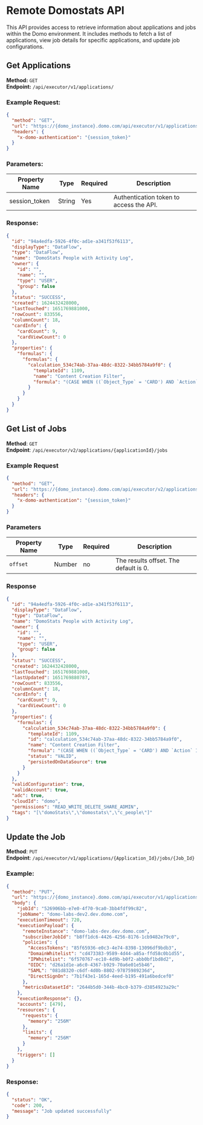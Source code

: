 # Remote Domostats API

This API provides access to retrieve information about applications and jobs within the Domo environment. It includes methods to fetch a list of applications, view job details for specific applications, and update job configurations.

## Get Applications

**Method:** `GET`  
**Endpoint:** `/api/executor/v1/applications/`

### Example Request:

```json
{
  "method": "GET",
  "url": "https://{domo_instance}.domo.com/api/executor/v1/applications/",
  "headers": {
    "x-domo-authentication": "{session_token}"
  }
}
```

### Parameters:

| Property Name | Type   | Required | Description                             |
| ------------- | ------ | -------- | --------------------------------------- |
| session_token | String | Yes      | Authentication token to access the API. |

### Response:

```json
{
  "id": "94a4edfa-5926-4f0c-ad1e-a341f53f6113",
  "displayType": "DataFlow",
  "type": "DataFlow",
  "name": "DomoStats People with Activity Log",
  "owner": {
    "id": "",
    "name": "",
    "type": "USER",
    "group": false
  },
  "status": "SUCCESS",
  "created": 1624432428000,
  "lastTouched": 1651769881000,
  "rowCount": 833556,
  "columnCount": 18,
  "cardInfo": {
    "cardCount": 9,
    "cardViewCount": 0
  },
  "properties": {
    "formulas": {
      "formulas": {
        "calculation_534c74ab-37aa-48dc-8322-34bb5784a9f0": {
          "templateId": 1109,
          "name": "Content Creation Filter",
          "formula": "(CASE WHEN ((`Object_Type` = 'CARD') AND `Action` IN ('CREATED', 'UPDATED', 'ADDED', 'DUPLICATED', 'SHARED')) THEN 1 ELSE 0 END)"
        }
      }
    }
  }
}
```

## Get List of Jobs

**Method**: `GET`  
**Endpoint**: `/api/executor/v2/applications/{applicationId}/jobs`

### Example Request

```json
{
  "method": "GET",
  "url": "https://{domo_instance}.domo.com/api/executor/v2/applications/50e7230f-d2f2-42e2-a208-d94c8ae9f64c/jobs?offset=0",
  "headers": {
    "x-domo-authentication": "{session_token}"
  }
}
```

### **Parameters**

| Property Name | Type   | Required | Description                           |
| ------------- | ------ | -------- | ------------------------------------- |
| `offset`      | Number | no       | The results offset. The default is 0. |

### **Response**

```json
{
  "id": "94a4edfa-5926-4f0c-ad1e-a341f53f6113",
  "displayType": "DataFlow",
  "type": "DataFlow",
  "name": "DomoStats People with Activity Log",
  "owner": {
    "id": "",
    "name": "",
    "type": "USER",
    "group": false
  },
  "status": "SUCCESS",
  "created": 1624432428000,
  "lastTouched": 1651769881000,
  "lastUpdated": 1651769880787,
  "rowCount": 833556,
  "columnCount": 18,
  "cardInfo": {
    "cardCount": 9,
    "cardViewCount": 0
  },
  "properties": {
    "formulas": {
      "calculation_534c74ab-37aa-48dc-8322-34bb5784a9f0": {
        "templateId": 1109,
        "id": "calculation_534c74ab-37aa-48dc-8322-34bb5784a9f0",
        "name": "Content Creation Filter",
        "formula": "(CASE WHEN ((`Object_Type` = 'CARD') AND `Action` IN ('CREATED', 'UPDATED’, ‘ADDED’, ‘DUPLICATED’, ‘SHARED')) THEN 1 WHEN ((`Object_Type` = 'DRILL_VIEW') AND (`Action` = 'ADD_DRILL_VIEW')) THEN 1 ...",
        "status": "VALID",
        "persistedOnDataSource": true
      }
    }
  },
  "validConfiguration": true,
  "validAccount": true,
  "adc": true,
  "cloudId": "domo",
  "permissions": "READ_WRITE_DELETE_SHARE_ADMIN",
  "tags": "[\"domoStats\",\"domostats\",\"c_people\"]"
}
```

## Update the Job

**Method**: `PUT`  
**Endpoint**: `/api/executor/v1/applications/{Application_Id}/jobs/{Job_Id}`

### Example:

```json
{
  "method": "PUT",
  "url": "https://{domo_instance}.domo.com/api/executor/v1/applications/{Application_Id}/jobs/{Job_Id}",
  "body": {
    "jobId": "526906bb-e7e0-4f70-9ca0-3bb4fdf99c82",
    "jobName": "domo-labs-dev2.dev.domo.com",
    "executionTimeout": 720,
    "executionPayload": {
      "remoteInstance": "domo-labs-dev.dev.domo.com",
      "subscriberJobId": "b8ff1dc6-4426-4256-8176-1cb9482e79c0",
      "policies": {
        "AccessTokens": "85f65936-e0c3-4e74-8398-13096df9bdb3",
        "DomainWhitelist": "cd473383-9589-4d44-a85a-ffd58c0b1d55",
        "IPWhitelist": "6f570767-ec10-4d9b-b0f2-abb0bf1bd8d2",
        "OIDC": "d26a1d1e-a6c0-4367-b929-70a6e01e5b46",
        "SAML": "081d8320-c6df-4d0b-8802-97875989236d",
        "DirectSignOn": "7b1f43e1-165d-4eed-b195-491a6bedcef0"
      },
      "metricsDatasetId": "2644b5d0-344b-4bc0-b379-d3854923a29c"
    },
    "executionResponse": {},
    "accounts": [479],
    "resources": {
      "requests": {
        "memory": "256M"
      },
      "limits": {
        "memory": "256M"
      }
    },
    "triggers": []
  }
}
```

### Response:

```json
{
  "status": "OK",
  "code": 200,
  "message": "Job updated successfully"
}
```
